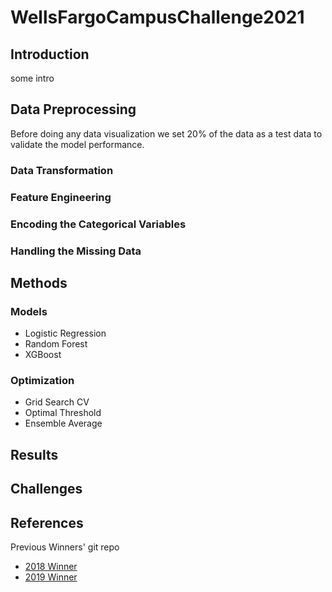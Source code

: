# WellsFargoCampusChallenge2021

## Introduction

some intro

## Data Preprocessing

Before doing any data visualization we set $20\%$ of the data as a test data to validate the model performance.


### Data Transformation



### Feature Engineering


### Encoding the Categorical Variables

### Handling the Missing Data

## Methods

### Models
- Logistic Regression
- Random Forest
- XGBoost

### Optimization
- Grid Search CV
- Optimal Threshold
- Ensemble Average

## Results


## Challenges


## References
Previous Winners' git repo
- [2018 Winner](https://github.com/karlroush/WF_CAC_2018)
- [2019 Winner](https://github.com/karlroush/WF_CAC_2019)
